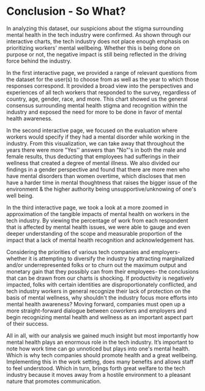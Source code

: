 # Conclusion - So What?
   
In analyzing this dataset, our suspicions about the stigma surrounding mental health in the tech industry were confirmed. As shown through our interactive charts, the tech industry does not place enough emphasis on prioritizing workers' mental wellbeing. Whether this is being done on purpose or not, the negative impact is still being reflected in the driving force behind the industry.

In the first interactive page, we provided a range of relevant questions from the
dataset for the user(s) to choose from as well as the year to which those 
responses correspond. It provided a broad view into the perspectives and
experiences of all tech workers that responded to the survey, regardless of 
country, age, gender, race, and more. This chart showed us the general consensus
surrounding mental health stigma and recognition within the industry and
exposed the need for more to be done in favor of mental health awareness.

In the second interactive page, we focused on the evaluation where workers would specify if  they had a mental disorder while working in the industry. From this visualization, we can take away that throughout the years there were more "Yes'' answers than "No"'s in both the male and female results, thus deducting that employees had sufferings in their wellness that created a degree of mental illness. We also divided our findings in a gender perspective and found that there are more men who have mental disorders than women overtime, which discloses that men have a harder time in mental thoughtness that raises the bigger issue of 
the environment & the higher authority being unsupportive/unknowing of one's well being.

In the third interactive page, we took a look at a more zoomed in approximation
of the tangible impacts of mental health on workers in the tech industry. By 
viewing the percentage of work from each respondent that is affected by mental
health issues, we were able to gauge and even deeper understanding of the scope
and measurable proportion of the impact that a lack of mental health recognition
and acknowledgement has.

Considering the priorities of various tech companies and employers- whether it
is attempting to diversify the industry by attracting marginalized and/or
underrepresented folks or to churn out the maximum output and monetary gain that 
they possibly can from their employees- the conclusions that can be drawn from
our charts is shocking. If productivity is negatively impacted, folks with
certain identities are disproportionately conflicted, and tech industry workers
in general recognize their lack of protection on the basis of mental wellness, 
why shouldn't the industry focus more efforts into mental health awareness? Moving
forward, companies must open up a more straight-forward dialogue between coworkers
and employers and begin recognizing mental health and wellness as an important
aspect part of their success.

All in all, with our analysis we gained much insight but most importantly how mental health plays an enormous role in the tech industry. It’s important to note how work time can go unnoticed but plays into one's mental health. Which is why tech companies should promote health and a great wellbeing. Implementing this in the work setting, does many benefits and allows staff to feel understood. Which in turn, brings forth great welfare to the tech industry because it moves away from a hostile environment to a pleasant nature that promotes communication.







